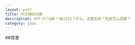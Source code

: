 ```yaml
---
layout: post
title: 中文编码问题
description: UTF-8？GBK？GB2312？什么，还是乱码？到底怎么回事？
category: java
---
```



##背景






































[NingG]:    http://ningg.github.com  "NingG"





